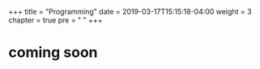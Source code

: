 +++
title = "Programming"
date = 2019-03-17T15:15:18-04:00
weight = 3
chapter = true
pre = "<i class='fas fa-laptop-code'></i> "
+++



# coming soon


